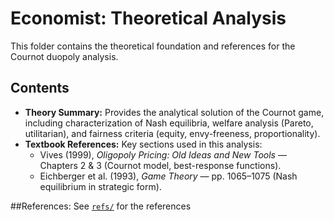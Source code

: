 # Economist: Theoretical Analysis

This folder contains the theoretical foundation and references for the Cournot duopoly analysis.

## Contents

- **Theory Summary:** Provides the analytical solution of the Cournot game, including characterization of Nash equilibria, welfare analysis (Pareto, utilitarian), and fairness criteria (equity, envy-freeness, proportionality).
- **Textbook References:** Key sections used in this analysis:
  - Vives (1999), *Oligopoly Pricing: Old Ideas and New Tools* — Chapters 2 & 3 (Cournot model, best-response functions).
  - Eichberger et al. (1993), *Game Theory* — pp. 1065–1075 (Nash equilibrium in strategic form).

##References:
See [`refs/`](./refs) for the references
